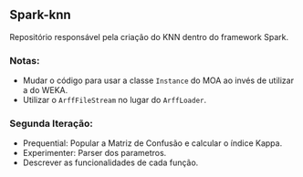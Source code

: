 ## Spark-knn

Repositório responsável pela criação do KNN dentro do framework Spark.

### Notas:
- Mudar o código para usar a classe `Instance` do MOA ao invés de utilizar a do WEKA.
- Utilizar o `ArffFileStream` no lugar do `ArffLoader`.

### Segunda Iteração:
- Prequential: Popular a Matriz de Confusão e calcular o índice Kappa.
- Experimenter: Parser dos parametros.
- Descrever as funcionalidades de cada função.
